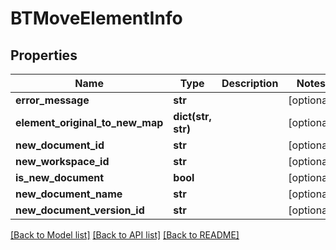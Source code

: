 # BTMoveElementInfo

## Properties
Name | Type | Description | Notes
------------ | ------------- | ------------- | -------------
**error_message** | **str** |  | [optional] 
**element_original_to_new_map** | **dict(str, str)** |  | [optional] 
**new_document_id** | **str** |  | [optional] 
**new_workspace_id** | **str** |  | [optional] 
**is_new_document** | **bool** |  | [optional] 
**new_document_name** | **str** |  | [optional] 
**new_document_version_id** | **str** |  | [optional] 

[[Back to Model list]](../README.md#documentation-for-models) [[Back to API list]](../README.md#documentation-for-api-endpoints) [[Back to README]](../README.md)


